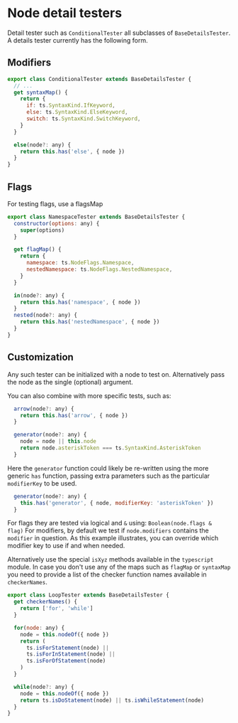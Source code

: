 # Node detail testers

Detail tester such as `ConditionalTester` all subclasses of `BaseDetailsTester`.
A details tester currently has the following form.

## Modifiers

```js
export class ConditionalTester extends BaseDetailsTester {
  // ...
  get syntaxMap() {
    return {
      if: ts.SyntaxKind.IfKeyword,
      else: ts.SyntaxKind.ElseKeyword,
      switch: ts.SyntaxKind.SwitchKeyword,
    }
  }

  else(node?: any) {
    return this.has('else', { node })
  }
}
```

## Flags

For testing flags, use a flagsMap

```js
export class NamespaceTester extends BaseDetailsTester {
  constructor(options: any) {
    super(options)
  }

  get flagMap() {
    return {
      namespace: ts.NodeFlags.Namespace,
      nestedNamespace: ts.NodeFlags.NestedNamespace,
    }
  }

  in(node?: any) {
    return this.has('namespace', { node })
  }
  nested(node?: any) {
    return this.has('nestedNamespace', { node })
  }
}
```

## Customization

Any such tester can be initialized with a node to test on. Alternatively pass the node as the single (optional) argument.

You can also combine with more specific tests, such as:

```js
  arrow(node?: any) {
    return this.has('arrow', { node })
  }

  generator(node?: any) {
    node = node || this.node
    return node.asteriskToken === ts.SyntaxKind.AsteriskToken
  }
```

Here the `generator` function could likely be re-written using the more generic `has` function, passing extra parameters such as the particular `modifierKey` to be used.

```js
  generator(node?: any) {
    this.has('generator', { node, modifierKey: 'asteriskToken' })
  }
```

For flags they are tested via logical and `&` using: `Boolean(node.flags & flag)`
For modifiers, by default we test if `node.modifiers` contains the `modifier` in question.
As this example illustrates, you can override which modifier key to use if and when needed.

Alternatively use the special `isXyz` methods available in the `typescript` module.
In case you don't use any of the maps such as `flagMap` or `syntaxMap` you need to provide a list of the checker function names available in `checkerNames`.

```js
export class LoopTester extends BaseDetailsTester {
  get checkerNames() {
    return ['for', 'while']
  }

  for(node: any) {
    node = this.nodeOf({ node })
    return (
      ts.isForStatement(node) ||
      ts.isForInStatement(node) ||
      ts.isForOfStatement(node)
    )
  }

  while(node?: any) {
    node = this.nodeOf({ node })
    return ts.isDoStatement(node) || ts.isWhileStatement(node)
  }
}
```

